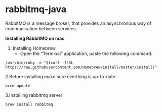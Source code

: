# rabbitmq-java

RabbitMQ is a message broker, that provides an asynchronous way of communication between services.

**Installing RabbitMQ on mac**

1. Installing Homebrew
   - Open the “Terminal” application, paste the following command.
```
/usr/bin/ruby -e "$(curl -fsSL https://raw.githubusercontent.com/Homebrew/install/master/install)"
```
2.Before installing make sure everthing is up-to-date
```
brew update
```
3.Installing rabbitmq server
```
brew install rabbitmq
```
